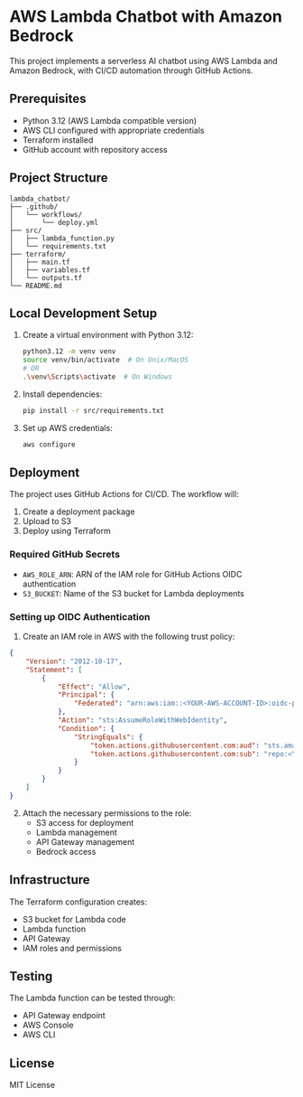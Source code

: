 # AWS Lambda Chatbot with Amazon Bedrock

This project implements a serverless AI chatbot using AWS Lambda and Amazon Bedrock, with CI/CD automation through GitHub Actions.

## Prerequisites

- Python 3.12 (AWS Lambda compatible version)
- AWS CLI configured with appropriate credentials
- Terraform installed
- GitHub account with repository access

## Project Structure

```
lambda_chatbot/
├── .github/
│   └── workflows/
│       └── deploy.yml
├── src/
│   ├── lambda_function.py
│   └── requirements.txt
├── terraform/
│   ├── main.tf
│   ├── variables.tf
│   └── outputs.tf
└── README.md
```

## Local Development Setup

1. Create a virtual environment with Python 3.12:
   ```bash
   python3.12 -m venv venv
   source venv/bin/activate  # On Unix/MacOS
   # OR
   .\venv\Scripts\activate  # On Windows
   ```

2. Install dependencies:
   ```bash
   pip install -r src/requirements.txt
   ```

3. Set up AWS credentials:
   ```bash
   aws configure
   ```

## Deployment

The project uses GitHub Actions for CI/CD. The workflow will:
1. Create a deployment package
2. Upload to S3
3. Deploy using Terraform

### Required GitHub Secrets
- `AWS_ROLE_ARN`: ARN of the IAM role for GitHub Actions OIDC authentication
- `S3_BUCKET`: Name of the S3 bucket for Lambda deployments

### Setting up OIDC Authentication
1. Create an IAM role in AWS with the following trust policy:
```json
{
    "Version": "2012-10-17",
    "Statement": [
        {
            "Effect": "Allow",
            "Principal": {
                "Federated": "arn:aws:iam::<YOUR-AWS-ACCOUNT-ID>:oidc-provider/token.actions.githubusercontent.com"
            },
            "Action": "sts:AssumeRoleWithWebIdentity",
            "Condition": {
                "StringEquals": {
                    "token.actions.githubusercontent.com:aud": "sts.amazonaws.com",
                    "token.actions.githubusercontent.com:sub": "repo:<YOUR-GITHUB-ORG>/<YOUR-REPO>:ref:refs/heads/main"
                }
            }
        }
    ]
}
```

2. Attach the necessary permissions to the role:
   - S3 access for deployment
   - Lambda management
   - API Gateway management
   - Bedrock access

## Infrastructure

The Terraform configuration creates:
- S3 bucket for Lambda code
- Lambda function
- API Gateway
- IAM roles and permissions

## Testing

The Lambda function can be tested through:
- API Gateway endpoint
- AWS Console
- AWS CLI

## License

MIT License 